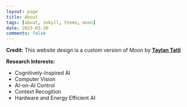 ```yaml
---
layout: page
title: About
tags: [about, Jekyll, theme, moon]
date: 2023-03-30
comments: false
---
```


<b>Credit:</b> This website design is a custom version of Moon by <a href="https://github.com/TaylanTatli"><b>Taylan Tatli</b></a>


<p><b>Research Interests:</b>
<ul>
  <li>Cognitively-Inspired AI</li>
  <li>Computer Vision</li>
  <li>AI-on-AI Control</li>
  <li>Context Recogition</li>
  <li>Hardware and Energy Efficient AI</li>
</ul></p>